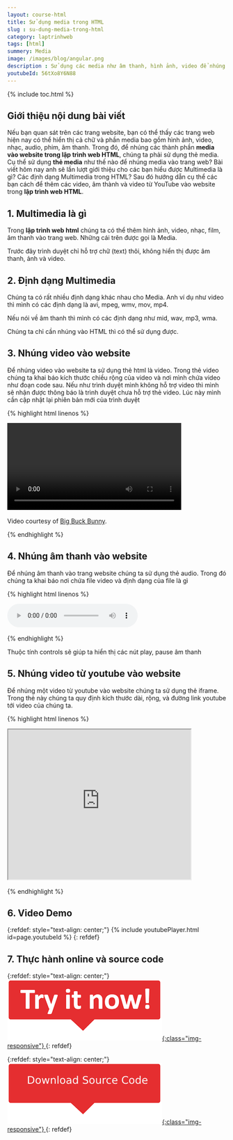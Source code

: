 ```yaml
---
layout: course-html
title: Sử dụng media trong HTML
slug : su-dung-media-trong-html
category: laptrinhweb
tags: [html]
summery: Media
image: /images/blog/angular.png
description : Sử dụng các media như âm thanh, hình ảnh, video để nhúng vào trong HTML trong lập trình web
youtubeId: 56tXo8Y6N88
---
```


{% include toc.html %}

## **Giới thiệu nội dung bài viết**

Nếu bạn quan sát trên các trang website, bạn có thể thấy các trang web hiện nay có thể hiển thị cả chữ và phần media bao gồm hình ảnh, video, nhạc, audio, phim, âm thanh. Trong đó, để nhúng các thành phần <b>media vào website trong lập trình web HTML</b>, chúng ta phải sử dụng thẻ media.
<br>
Cụ thể sử dụng <b>thẻ media</b> như thế nào để nhúng media vào trang web? Bài viết hôm nay anh sẽ lần lượt giới thiệu cho các bạn hiểu được Multimedia là gì? Các định dạng Multimedia trong HTML? Sau đó hướng dẫn cụ thể các bạn cách để thêm các video, âm thành và video từ YouTube vào website trong <b>lập trình web HTML</b>.


## **1. Multimedia là gì**

Trong <b>lập trình web html</b> chúng ta có thể thêm hình ảnh, video, nhạc, film, âm thanh vào trang web. Những cái trên được gọi là Media.

Trước đây trình duyệt chỉ hỗ trợ chữ (text) thôi, không hiển thị được âm thanh, ảnh và video.

## **2. Định dạng Multimedia**

Chúng ta có rất nhiều định dạng khác nhau cho Media. Anh ví dụ như video thì mình có các định dạng là avi, mpeg, wmv, mov, mp4.

Nếu nói về âm thanh thì mình có các định dạng như mid, wav, mp3, wma.

Chúng ta chỉ cần nhúng vào HTML thì có thể sử dụng được.

## **3. Nhúng video vào website**

Để nhúng video vào website ta sử dụng thẻ html là video. Trong thẻ video chúng ta khai báo kích thước chiều rộng của video và nơi mình chứa video như đoạn code sau. Nếu như trình duyệt mình không hỗ trợ video thì mình sẽ nhận được thông báo là trình duyệt chưa hỗ trợ thẻ video. Lúc này mình cần cập nhật lại phiên bản mới của trình duyệt

{% highlight html linenos %}

<!DOCTYPE html> 
<html> 
<body> 

<video width="400" controls>
  <source src="mov_bbb.mp4" type="video/mp4">
  Trình duyệt mình không hỗ trợ video
</video>

<p>
Video courtesy of 
<a href="https://www.bigbuckbunny.org/" target="_blank">Big Buck Bunny</a>.
</p>

</body> 
</html>

{% endhighlight %} 

## **4. Nhúng âm thanh vào website**

Để nhúng âm thanh vào trang website chúng ta sử dụng thẻ audio. Trong đó chúng ta khai báo nơi chứa file video và định dạng của file là gì

{% highlight html linenos %}

<audio controls>
  <source src="horse.mp3" type="audio/mpeg">
  Your browser does not support the audio element.
</audio>

{% endhighlight %} 

Thuộc tính controls sẽ giúp ta hiển thị các nút play, pause âm thanh

## **5. Nhúng video từ youtube vào website**

Để nhúng một video từ youtube vào website chúng ta sử dụng thẻ iframe. Trong thẻ này chúng ta quy định kích thước dài, rộng, và đường link youtube tới video của chúng ta.

{% highlight html linenos %}

<!DOCTYPE html>
<html>
<body>

<iframe width="420" height="345" src="https://www.youtube.com/embed/tgbNymZ7vqY">
</iframe>

</body>
</html>

{% endhighlight %} 


## **6. Video Demo**

{:refdef: style="text-align: center;"}
{% include youtubePlayer.html id=page.youtubeId %}
{: refdef}


## **7. Thực hành online và source code**

{:refdef: style="text-align: center;"}
<a href="https://levunguyen.com/hoc-lap-trinh-online-editor-js/" target="_blank"> ![Sourcecode ](/images/icon/tryit.png){:class="img-responsive"} </a>
{: refdef}

{:refdef: style="text-align: center;"}
<a href="https://github.com/levunguyen/HTML-Media" target="_blank"> ![Sourcecode ](/images/icon/githubsource.png){:class="img-responsive"} </a>
{: refdef}










